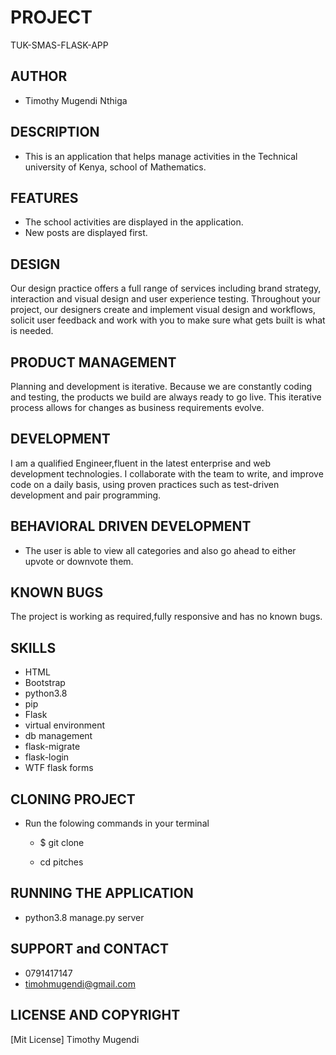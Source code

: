 # PROJECT
TUK-SMAS-FLASK-APP
## AUTHOR

* Timothy Mugendi Nthiga

## DESCRIPTION
* This is an application that helps manage activities in the Technical university of Kenya, school of Mathematics. 



## FEATURES
* The school activities are displayed in the application.
* New posts are displayed first.

## DESIGN
Our design practice offers a full range of services including brand strategy, interaction and visual design and user experience testing.
Throughout your project, our designers create and implement visual design and workflows, solicit user feedback and work with you to make sure what gets built is what is needed.
## PRODUCT MANAGEMENT
Planning and development is iterative. Because we are constantly coding and testing, the products we build are always ready to go live. 
This iterative process allows for changes as business requirements evolve.
## DEVELOPMENT
I am a qualified Engineer,fluent in the latest enterprise and web development technologies.
I collaborate with the team to write, and improve code on a daily basis, using proven practices such as test-driven development and pair programming.

## BEHAVIORAL DRIVEN DEVELOPMENT

* The user is able to view all categories and also go ahead to either upvote or downvote them.

## KNOWN BUGS
The project is working as required,fully responsive and has no known bugs.

## SKILLS
* HTML
* Bootstrap
* python3.8
* pip
* Flask
* virtual environment
* db management
* flask-migrate
* flask-login
* WTF flask forms

## CLONING PROJECT

* Run the folowing commands in your terminal
    * $ git clone 

    * cd pitches

## RUNNING THE APPLICATION

 * python3.8 manage.py server

 ## SUPPORT and CONTACT
 * 0791417147
 * timohmugendi@gmail.com

 ## LICENSE AND COPYRIGHT
[Mit License] Timothy Mugendi